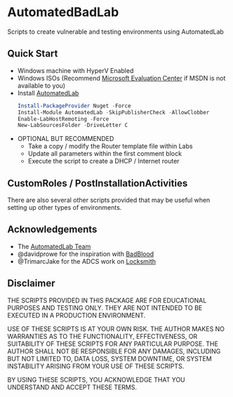 # AutomatedBadLab
Scripts to create vulnerable and testing environments using AutomatedLab

## Quick Start
- Windows machine with HyperV Enabled
- Windows ISOs (Recommend [Microsoft Evaluation Center](https://www.microsoft.com/en-us/evalcenter/) if MSDN is not available to you)
- Install [AutomatedLab](https://automatedlab.org/en/latest/Wiki/Basic/install/)
    ```powershell
    Install-PackageProvider Nuget -Force
    Install-Module AutomatedLab -SkipPublisherCheck -AllowClobber
    Enable-LabHostRemoting -Force
    New-LabSourcesFolder -DriveLetter C
    ```
- OPTIONAL BUT RECOMMENDED
    - Take a copy / modify the Router template file within Labs
    - Update all parameters within the first comment block
    - Execute the script to create a DHCP / Internet router 

## CustomRoles / PostInstallationActivities
There are also several other scripts provided that may be useful when setting up other types of environments.

## Acknowledgements
- The [AutomatedLab Team](https://github.com/AutomatedLab/AutomatedLab/graphs/contributors)
- @davidprowe for the inspiration with [BadBlood](https://github.com/davidprowe/BadBlood)
- @TrimarcJake for the ADCS work on [Locksmith](https://github.com/TrimarcJake/Locksmith)

## Disclaimer
THE SCRIPTS PROVIDED IN THIS PACKAGE ARE FOR EDUCATIONAL PURPOSES AND TESTING ONLY. THEY ARE NOT INTENDED TO BE EXECUTED IN A PRODUCTION ENVIRONMENT.

USE OF THESE SCRIPTS IS AT YOUR OWN RISK. THE AUTHOR MAKES NO WARRANTIES AS TO THE FUNCTIONALITY, EFFECTIVENESS, OR SUITABILITY OF THESE SCRIPTS FOR ANY PARTICULAR PURPOSE. THE AUTHOR SHALL NOT BE RESPONSIBLE FOR ANY DAMAGES, INCLUDING BUT NOT LIMITED TO, DATA LOSS, SYSTEM DOWNTIME, OR SYSTEM INSTABILITY ARISING FROM YOUR USE OF THESE SCRIPTS.

BY USING THESE SCRIPTS, YOU ACKNOWLEDGE THAT YOU UNDERSTAND AND ACCEPT THESE TERMS.
